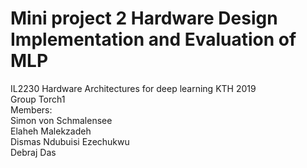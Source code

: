# Mini project 2 Hardware Design Implementation and Evaluation of MLP

IL2230 Hardware Architectures for deep learning KTH 2019</br>
Group Torch1</br>
Members:</br>
Simon von Schmalensee</br>
Elaheh Malekzadeh</br>
Dismas Ndubuisi Ezechukwu</br>
Debraj Das


